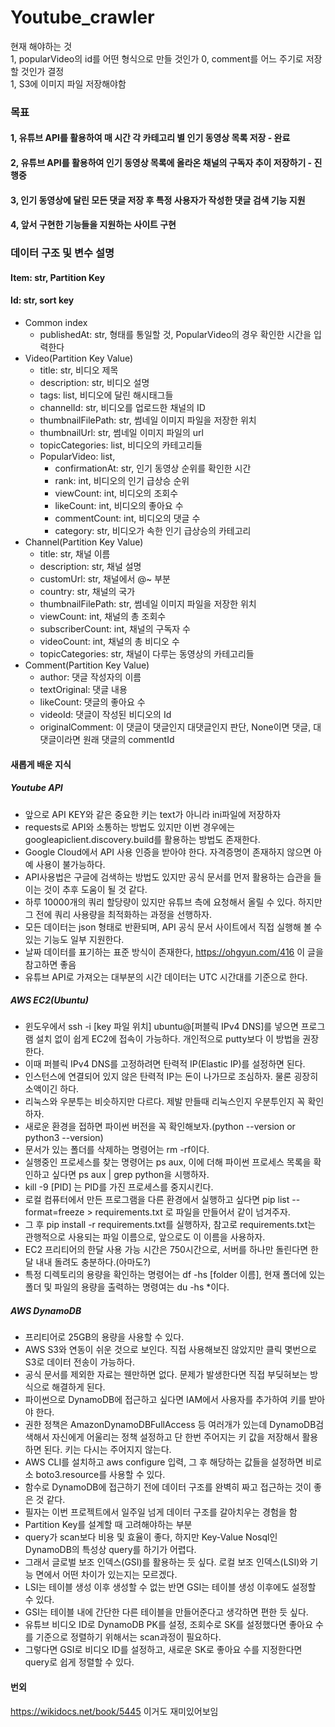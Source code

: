 # Youtube_crawler

현재 해야하는 것  
1, popularVideo의 id를 어떤 형식으로 만들 것인가
0, comment를 어느 주기로 저장할 것인가 결정  
1, S3에 이미지 파일 저장해야함

### 목표
#### 1, 유튜브 API를 활용하여 매 시간 각 카테고리 별 인기 동영상 목록 저장 - 완료
#### 2, 유튜브 API를 활용하여 인기 동영상 목록에 올라온 채널의 구독자 추이 저장하기 - 진행중
#### 3, 인기 동영상에 달린 모든 댓글 저장 후 특정 사용자가 작성한 댓글 검색 기능 지원
#### 4, 앞서 구현한 기능들을 지원하는 사이트 구현

### 데이터 구조 및 변수 설명
#### Item: str, Partition Key
#### Id: str, sort key

* Common index
  * publishedAt: str, 형태를 통일할 것, PopularVideo의 경우 확인한 시간을 입력한다
* Video(Partition Key Value)
  * title: str, 비디오 제목
  * description: str, 비디오 설명
  * tags: list, 비디오에 달린 해시태그들
  * channelId: str, 비디오를 업로드한 채널의 ID
  * thumbnailFilePath: str, 썸네일 이미지 파일을 저장한 위치
  * thumbnailUrl: str, 썸네일 이미지 파일의 url
  * topicCategories: list, 비디오의 카테고리들
  * PopularVideo: list, 
    * confirmationAt: str, 인기 동영상 순위를 확인한 시간 
    * rank: int, 비디오의 인기 급상승 순위
    * viewCount: int, 비디오의 조회수
    * likeCount: int, 비디오의 좋아요 수
    * commentCount: int, 비디오의 댓글 수
    * category: str, 비디오가 속한 인기 급상승의 카테고리
* Channel(Partition Key Value)
  * title: str, 채널 이름
  * description: str, 채널 설명
  * customUrl: str, 채널에서 @~ 부분
  * country: str, 채널의 국가
  * thumbnailFilePath: str, 썸네일 이미지 파일을 저장한 위치
  * viewCount: int, 채널의 총 조회수
  * subscriberCount: int, 채널의 구독자 수
  * videoCount: int, 채널의 총 비디오 수
  * topicCategories: str, 채널이 다루는 동영상의 카테고리들
* Comment(Partition Key Value)
  * author: 댓글 작성자의 이름
  * textOriginal: 댓글 내용
  * likeCount: 댓글의 좋아요 수
  * videoId: 댓글이 작성된 비디오의 Id
  * originalComment: 이 댓글이 댓글인지 대댓글인지 판단, None이면 댓글, 대댓글이라면 원래 댓글의 commentId

#### 새롭게 배운 지식

##### Youtube API
* 앞으로 API KEY와 같은 중요한 키는 text가 아니라 ini파일에 저장하자
* requests로 API와 소통하는 방법도 있지만 이번 경우에는 googleapiclient.discovery.build를 활용하는 방법도 존재한다.
* Google Cloud에서 API 사용 인증을 받아야 한다. 자격증명이 존재하지 않으면 아예 사용이 불가능하다.
* API사용법은 구글에 검색하는 방법도 있지만 공식 문서를 먼저 활용하는 습관을 들이는 것이 추후 도움이 될 것 같다.
* 하루 10000개의 쿼리 할당량이 있지만 유튜브 측에 요청해서 올릴 수 있다. 하지만 그 전에 쿼리 사용량을 최적화하는 과정을 선행하자.
* 모든 데이터는 json 형태로 반환되며, API 공식 문서 사이트에서 직접 실행해 볼 수 있는 기능도 일부 지원한다.
* 날짜 데이터를 표기하는 표준 방식이 존재한다, https://ohgyun.com/416 이 글을 참고하면 좋음
* 유튜브 API로 가져오는 대부분의 시간 데이터는 UTC 시간대를 기준으로 한다.

##### AWS EC2(Ubuntu)
* 윈도우에서 ssh -i [key 파일 위치] ubuntu@[퍼블릭 IPv4 DNS]를 넣으면 프로그램 설치 없이 쉽게 EC2에 접속이 가능하다. 개인적으로 putty보다 이 방법을 권장한다.
* 이때 퍼블릭 IPv4 DNS를 고정하려면 탄력적 IP(Elastic IP)를 설정하면 된다.
* 인스턴스에 연결되어 있지 않은 탄력적 IP는 돈이 나가므로 조심하자. 물론 굉장히 소액이긴 하다.
* 리눅스와 우분투는 비슷하지만 다르다. 제발 만들때 리눅스인지 우분투인지 꼭 확인하자.
* 새로운 환경을 접하면 파이썬 버전을 꼭 확인해보자.(python --version or python3 --version)
* 문서가 있는 폴더를 삭제하는 명령어는 rm -rf이다.
* 실행중인 프로세스를 찾는 명령어는 ps aux, 이에 더해 파이썬 프로세스 목록을 확인하고 싶다면 ps aux | grep python을 시행하자.
* kill -9 [PID] 는 PID를 가진 프로세스를 중지시킨다.
* 로컬 컴퓨터에서 만든 프로그램을 다른 환경에서 실행하고 싶다면 pip list --format=freeze > requirements.txt 로 파일을 만들어서 같이 넘겨주자.
* 그 후 pip install -r requirements.txt를 실행하자, 참고로 requirements.txt는 관행적으로 사용되는 파일 이름으로, 앞으로도 이 이름을 사용하자.
* EC2 프리티어의 한달 사용 가능 시간은 750시간으로, 서버를 하나만 돌린다면 한달 내내 돌려도 충분하다.(아마도?)
* 특정 디렉토리의 용량을 확인하는 명령어는 df -hs [folder 이름], 현재 폴더에 있는 폴더 및 파일의 용량을 출력하는 명령여는 du -hs *이다.

#####  AWS DynamoDB
* 프리티어로 25GB의 용량을 사용할 수 있다.
* AWS S3와 연동이 쉬운 것으로 보인다. 직접 사용해보진 않았지만 클릭 몇번으로 S3로 데이터 전송이 가능하다.
* 공식 문서를 제외한 자료는 웬만하면 없다. 문제가 발생한다면 직접 부딪혀보는 방식으로 해결하게 된다.
* 파이썬으로 DynamoDB에 접근하고 싶다면 IAM에서 사용자를 추가하여 키를 받아야 한다.
* 권한 정책은 AmazonDynamoDBFullAccess 등 여러개가 있는데 DynamoDB검색해서 자신에게 어울리는 정책 설정하고 단 한번 주어지는 키 값을 저장해서 활용하면 된다. 키는 다시는 주어지지 않는다.  
* AWS CLI를 설치하고 aws configure 입력, 그 후 해당하는 값들을 설정하면 비로소 boto3.resource를 사용할 수 있다. 
* 함수로 DynamoDB에 접근하기 전에 데이터 구조를 완벽히 짜고 접근하는 것이 좋은 것 같다.
* 필자는 이번 프로젝트에서 일주일 넘게 데이터 구조를 갈아치우는 경험을 함
* Partition Key를 설계할 때 고려해야하는 부분
* query가 scan보다 비용 및 효율이 좋다, 하지만 Key-Value Nosql인 DynamoDB의 특성상 query를 하기가 어렵다.
* 그래서 글로벌 보조 인덱스(GSI)를 활용하는 듯 싶다. 로컬 보조 인덱스(LSI)와 기능 면에서 어떤 차이가 있는지는 모르겠다.
* LSI는 테이블 생성 이후 생성할 수 없는 반면 GSI는 테이블 생성 이후에도 설정할 수 있다.
* GSI는 테이블 내에 간단한 다른 테이블을 만들어준다고 생각하면 편한 듯 싶다.
* 유튜브 비디오 ID로 DynamoDB PK를 설정, 조회수로 SK를 설정했다면 좋아요 수를 기준으로 정렬하기 위해서는 scan과정이 필요하다.
* 그렇다면 GSI로 비디오 ID를 설정하고, 새로운 SK로 좋아요 수를 지정한다면 query로 쉽게 정렬할 수 있다.

#### 번외  
https://wikidocs.net/book/5445  이거도 재미있어보임